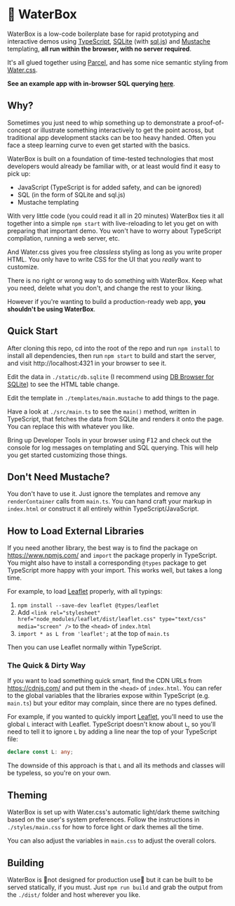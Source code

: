 # 🌊 WaterBox

WaterBox is a low-code boilerplate base for rapid prototyping and interactive demos using [TypeScript](https://www.typescriptlang.org/), [SQLite](https://www.sqlite.org/) (with [sql.js](https://sql.js.org/)) and [Mustache](https://github.com/janl/mustache.js) templating, **all run within the browser, with no server required**.

It's all glued together using [Parcel](https://parceljs.org/), and has some nice semantic styling from [Water.css](https://github.com/kognise/water.css).

**See an example app with in-browser SQL querying [here](https://brave-panini-a4cca2.netlify.app/)**.

## Why?

Sometimes you just need to whip something up to demonstrate a proof-of-concept or illustrate something interactively to get the point across, but traditional app development stacks can be too heavy handed. Often you face a steep learning curve to even get started with the basics.

WaterBox is built on a foundation of time-tested technologies that most developers would already be familiar with, or at least would find it easy to pick up:

- JavaScript (TypeScript is for added safety, and can be ignored)
- SQL (in the form of SQLite and sql.js)
- Mustache templating

With very little code (you could read it all in 20 minutes) WaterBox ties it all together into a simple `npm start` with live-reloading to let you get on with preparing that important demo. You won't have to worry about TypeScript compilation, running a web server, etc.

And Water.css gives you free *classless* styling as long as you write proper HTML. You only have to write CSS for the UI that you *really* want to customize.

There is no right or wrong way to do something with WaterBox. Keep what you need, delete what you don't, and change the rest to your liking.

However if you're wanting to build a production-ready web app, **you shouldn't be using WaterBox**.

## Quick Start

After cloning this repo, cd into the root of the repo and run `npm install` to install all dependencies, then run `npm start` to build and start the server, and visit http://localhost:4321 in your browser to see it.

Edit the data in `./static/db.sqlite` (I recommend using [DB Browser for SQLite](https://sqlitebrowser.org/)) to see the HTML table change.

Edit the template in `./templates/main.mustache` to add things to the page.

Have a look at `./src/main.ts` to see the `main()` method, written in TypeScript, that fetches the data from SQLite and renders it onto the page. You can replace this with whatever you like.

Bring up Developer Tools in your browser using <kbd>F12</kbd> and check out the console for log messages on templating and SQL querying. This will help you get started customizing those things.

## Don't Need Mustache?

You don't have to use it. Just ignore the templates and remove any `renderContainer` calls from `main.ts`. You can hand craft your markup in `index.html` or construct it all entirely within TypeScript/JavaScript.

## How to Load External Libraries

If you need another library, the best way is to find the package on https://www.npmjs.com/ and `import` the package properly in TypeScript. You might also have to install a corresponding `@types` package to get TypeScript more happy with your import. This works well, but takes a long time.

For example, to load [Leaflet](https://leafletjs.com/examples/quick-start/) properly, with all typings:

1. `npm install --save-dev leaflet @types/leaflet`
2. Add `<link rel="stylesheet" href="node_modules/leaflet/dist/leaflet.css" type="text/css" media="screen" />` to the `<head>` of `index.html`
3. `import * as L from 'leaflet';` at the top of `main.ts`

Then you can use Leaflet normally within TypeScript.

### The Quick & Dirty Way
If you want to load something quick smart, find the CDN URLs from https://cdnjs.com/ and put them in the `<head>` of `index.html`. You can refer to the global variables that the libraries expose within TypeScript (e.g. `main.ts`) but your editor may complain, since there are no types defined.

For example, if you wanted to quickly import [Leaflet](https://leafletjs.com/examples/quick-start/), you'll need to use the global `L` interact with Leaflet. TypeScript doesn't know about `L`, so you'll need to tell it to ignore `L` by adding a line near the top of your TypeScript file:

``` typescript
declare const L: any;
```

The downside of this approach is that `L` and all its methods and classes will be typeless, so you're on your own.

## Theming
WaterBox is set up with Water.css's automatic light/dark theme switching based on the user's system preferences. Follow the instructions in `./styles/main.css` for how to force light or dark themes all the time.

You can also adjust the variables in `main.css` to adjust the overall colors.

## Building

WaterBox is 🚨not designed for production use🚨 but it can be built to be served statically, if you must. Just `npm run build` and grab the output from the `./dist/` folder and host wherever you like.
